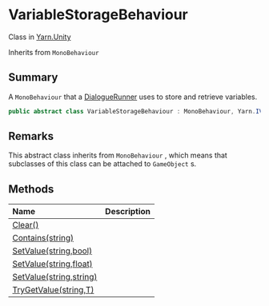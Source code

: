 # VariableStorageBehaviour

Class in [Yarn.Unity](/api/csharp/yarn.unity.md)

Inherits from `MonoBehaviour`

## Summary


A  <code>MonoBehaviour</code>  that a  <a href="yarn.unity.dialoguerunner.md">DialogueRunner</a> 
uses to store and retrieve variables.


```csharp
public abstract class VariableStorageBehaviour : MonoBehaviour, Yarn.IVariableStorage
```

## Remarks


This abstract class inherits from  <code>MonoBehaviour</code> ,
which means that subclasses of this class can be attached to  <code>GameObject</code> s.


## Methods

|Name|Description|
|:---|:---|
|[Clear()](/api/csharp/yarn.unity.variablestoragebehaviour.clear.md)||
|[Contains(string)](/api/csharp/yarn.unity.variablestoragebehaviour.contains.md)||
|[SetValue(string,bool)](/api/csharp/yarn.unity.variablestoragebehaviour.setvalue-3.md)||
|[SetValue(string,float)](/api/csharp/yarn.unity.variablestoragebehaviour.setvalue-2.md)||
|[SetValue(string,string)](/api/csharp/yarn.unity.variablestoragebehaviour.setvalue-1.md)||
|[TryGetValue(string,T)](/api/csharp/yarn.unity.variablestoragebehaviour.trygetvalue.md)||


